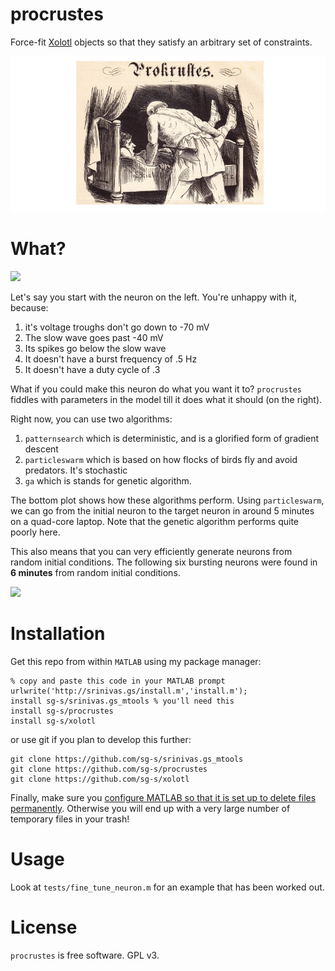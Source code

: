 # procrustes

Force-fit [Xolotl]() objects so that they satisfy an arbitrary set of constraints. 

![](./images/bed.png) 


# What?

![](https://user-images.githubusercontent.com/6005346/37410120-37d45896-2776-11e8-95b8-77353996d2a5.png)

Let's say you start with the neuron on the left. You're unhappy with it, because:

1. it's voltage troughs don't go down to -70 mV
2. The slow wave goes past -40 mV
3. Its spikes go below the slow wave
4. It doesn't have a burst frequency of .5 Hz
5. It doesn't have a duty cycle of .3

What if you could make this neuron do what you want it to? `procrustes` fiddles with parameters in the model till it does what it should (on the right).

Right now, you can use two algorithms: 

1. `patternsearch` which is deterministic, and is a glorified form of gradient descent
2. `particleswarm` which is based on how flocks of birds fly and avoid predators. It's stochastic 
3. `ga` which is stands for genetic algorithm. 

The bottom plot shows how these algorithms perform. Using `particleswarm`, we can go from the initial neuron to the target neuron in around 5 minutes on a quad-core laptop. Note that the genetic algorithm performs quite poorly here. 

This also means that you can very efficiently generate neurons from random initial conditions. The following six bursting neurons were found in **6 minutes** from random initial conditions. 


![](https://user-images.githubusercontent.com/6005346/37423634-bf55520c-2794-11e8-87b6-3c466da8df19.png)

# Installation 

Get this repo from within `MATLAB` using my package manager:

```
% copy and paste this code in your MATLAB prompt
urlwrite('http://srinivas.gs/install.m','install.m'); 
install sg-s/srinivas.gs_mtools % you'll need this
install sg-s/procrustes 
install sg-s/xolotl
```

or use git if you plan to develop this further: 

```
git clone https://github.com/sg-s/srinivas.gs_mtools
git clone https://github.com/sg-s/procrustes
git clone https://github.com/sg-s/xolotl
```

Finally, make sure you [configure MATLAB so that it is set up to delete files permanently](https://www.mathworks.com/help/matlab/ref/delete.html). Otherwise you will end up with a very large number of temporary files in your trash!


# Usage 

Look at `tests/fine_tune_neuron.m` for an example that has been worked out. 


# License

`procrustes` is free software. GPL v3. 